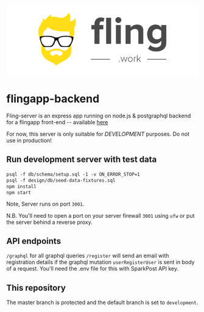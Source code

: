 <p align="center">
  <img src="full_title_compact@2x.png" />
</p>

# flingapp-backend

Fling-server is an express app running on node.js & postgraphql backend for a flingapp front-end -- available [here](https://github.com/ortonomy/flingapp-frontend)

For now, this server is only suitable for *DEVELOPMENT* purposes. Do not use in production!

## Run development server with test data 

````
psql -f db/schema/setup.sql -1 -v ON_ERROR_STOP=1
psql -f design/db/seed-data-fixtures.sql
npm install
npm start
````

Note, Server runs on port ``3001``. 

N.B. You'll need to open a port on your server firewall ``3001`` using ``ufw`` or put the server behind a reverse proxy.

## API endpoints

``/graphql`` for all graphql queries
``/register`` will send an email with registration details if the graphql mutation ``userRegisterUser`` is sent in body of a request. You'll need the .env file for this with SparkPost API key.

## This repository

The master branch is protected and the default branch is set to ``development``. 
